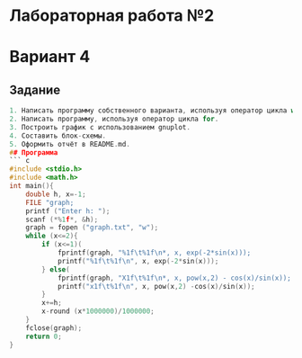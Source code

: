 # Лабораторная работа №2
# Вариант 4
## Задание
``` c
1. Написать программу собственного варианта, используя оператор цикла while или do while.
2. Написать программу, используя оператор цикла for.
3. Построить график с использованием gnuplot.
4. Составить блок-схемы.
5. Оформить отчёт в README.md.
## Программа
``` c
#include <stdio.h>
#include <math.h>
int main(){
    double h, x=-1;
    FILE "graph;
    printf ("Enter h: ");
    scanf (*%1f*, &h);
    graph = fopen ("graph.txt", "w");
    while (x<=2){ 
        if (x<=1)(
            fprintf(graph, "%1f\t%1f\n*, x, exp(-2*sin(x)));
            printf("%1f\t%1f\n", x, exp(-2*sin(x)));
        } else(
            fprintf(graph, "X1f\t%1f\n*, x, pow(x,2) - cos(x)/sin(x));
            printf("x1f\t%1f\n", x, pow(x,2) -cos(x)/sin(x));
        }
        x+=h;
        x-round (x*1000000)/1000000;
    }
    fclose(graph);
    return 0;
}
```
